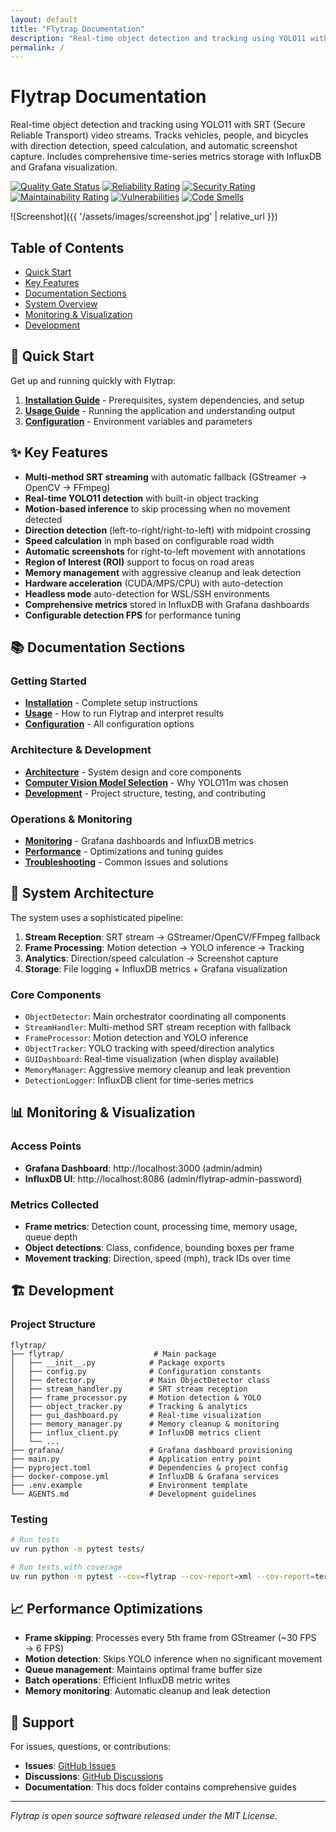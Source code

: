 ```yaml
---
layout: default
title: "Flytrap Documentation"
description: "Real-time object detection and tracking using YOLO11 with SRT streams"
permalink: /
---
```


# Flytrap Documentation

Real-time object detection and tracking using YOLO11 with SRT (Secure Reliable Transport) video streams. Tracks vehicles, people, and bicycles with direction detection, speed calculation, and automatic screenshot capture. Includes comprehensive time-series metrics storage with InfluxDB and Grafana visualization.

[![Quality Gate Status](https://sonarcloud.io/api/project_badges/measure?project=five59_flytrap&metric=alert_status&token=483a73bd75336b574d29619019467791e30a8a18)](https://sonarcloud.io/summary/new_code?id=five59_flytrap)
[![Reliability Rating](https://sonarcloud.io/api/project_badges/measure?project=five59_flytrap&metric=reliability_rating&token=483a73bd75336b574d29619019467791e30a8a18)](https://sonarcloud.io/summary/new_code?id=five59_flytrap)
[![Security Rating](https://sonarcloud.io/api/project_badges/measure?project=five59_flytrap&metric=security_rating&token=483a73bd75336b574d29619019467791e30a8a18)](https://sonarcloud.io/summary/new_code?id=five59_flytrap)
[![Maintainability Rating](https://sonarcloud.io/api/project_badges/measure?project=five59_flytrap&metric=sqale_rating&token=483a73bd75336b574d29619019467791e30a8a18)](https://sonarcloud.io/summary/new_code?id=five59_flytrap)
[![Vulnerabilities](https://sonarcloud.io/api/project_badges/measure?project=five59_flytrap&metric=vulnerabilities&token=483a73bd75336b574d29619019467791e30a8a18)](https://sonarcloud.io/summary/new_code?id=five59_flytrap)
[![Code Smells](https://sonarcloud.io/api/project_badges/measure?project=five59_flytrap&metric=code_smells&token=483a73bd75336b574d29619019467791e30a8a18)](https://sonarcloud.io/summary/new_code?id=five59_flytrap)

![Screenshot]({{ '/assets/images/screenshot.jpg' | relative_url }})

## Table of Contents

- [Quick Start](#quick-start)
- [Key Features](#key-features)
- [Documentation Sections](#documentation-sections)
- [System Overview](#system-overview)
- [Monitoring & Visualization](#monitoring--visualization)
- [Development](#development)

## 🚀 Quick Start

Get up and running quickly with Flytrap:

1. **[Installation Guide](installation.md)** - Prerequisites, system dependencies, and setup
2. **[Usage Guide](usage.md)** - Running the application and understanding output
3. **[Configuration](configuration.md)** - Environment variables and parameters

## ✨ Key Features

- **Multi-method SRT streaming** with automatic fallback (GStreamer → OpenCV → FFmpeg)
- **Real-time YOLO11 detection** with built-in object tracking
- **Motion-based inference** to skip processing when no movement detected
- **Direction detection** (left-to-right/right-to-left) with midpoint crossing
- **Speed calculation** in mph based on configurable road width
- **Automatic screenshots** for right-to-left movement with annotations
- **Region of Interest (ROI)** support to focus on road areas
- **Memory management** with aggressive cleanup and leak detection
- **Hardware acceleration** (CUDA/MPS/CPU) with auto-detection
- **Headless mode** auto-detection for WSL/SSH environments
- **Comprehensive metrics** stored in InfluxDB with Grafana dashboards
- **Configurable detection FPS** for performance tuning

## 📚 Documentation Sections

### Getting Started
- **[Installation](installation.md)** - Complete setup instructions
- **[Usage](usage.md)** - How to run Flytrap and interpret results
- **[Configuration](configuration.md)** - All configuration options

### Architecture & Development
- **[Architecture](architecture.md)** - System design and core components
- **[Computer Vision Model Selection](cv-model-selection.md)** - Why YOLO11m was chosen
- **[Development](development.md)** - Project structure, testing, and contributing

### Operations & Monitoring
- **[Monitoring](monitoring.md)** - Grafana dashboards and InfluxDB metrics
- **[Performance](performance.md)** - Optimizations and tuning guides
- **[Troubleshooting](troubleshooting.md)** - Common issues and solutions

## 🎯 System Architecture

The system uses a sophisticated pipeline:

1. **Stream Reception**: SRT stream → GStreamer/OpenCV/FFmpeg fallback
2. **Frame Processing**: Motion detection → YOLO inference → Tracking
3. **Analytics**: Direction/speed calculation → Screenshot capture
4. **Storage**: File logging + InfluxDB metrics + Grafana visualization

### Core Components
- `ObjectDetector`: Main orchestrator coordinating all components
- `StreamHandler`: Multi-method SRT stream reception with fallback
- `FrameProcessor`: Motion detection and YOLO inference
- `ObjectTracker`: YOLO tracking with speed/direction analytics
- `GUIDashboard`: Real-time visualization (when display available)
- `MemoryManager`: Aggressive memory cleanup and leak prevention
- `DetectionLogger`: InfluxDB client for time-series metrics

## 📊 Monitoring & Visualization

### Access Points
- **Grafana Dashboard**: http://localhost:3000 (admin/admin)
- **InfluxDB UI**: http://localhost:8086 (admin/flytrap-admin-password)

### Metrics Collected
- **Frame metrics**: Detection count, processing time, memory usage, queue depth
- **Object detections**: Class, confidence, bounding boxes per frame
- **Movement tracking**: Direction, speed (mph), track IDs over time

## 🏗️ Development

### Project Structure
```
flytrap/
├── flytrap/                    # Main package
│   ├── __init__.py            # Package exports
│   ├── config.py              # Configuration constants
│   ├── detector.py            # Main ObjectDetector class
│   ├── stream_handler.py      # SRT stream reception
│   ├── frame_processor.py     # Motion detection & YOLO
│   ├── object_tracker.py      # Tracking & analytics
│   ├── gui_dashboard.py       # Real-time visualization
│   ├── memory_manager.py      # Memory cleanup & monitoring
│   ├── influx_client.py       # InfluxDB metrics client
│   └── ...
├── grafana/                   # Grafana dashboard provisioning
├── main.py                    # Application entry point
├── pyproject.toml             # Dependencies & project config
├── docker-compose.yml         # InfluxDB & Grafana services
├── .env.example               # Environment template
└── AGENTS.md                  # Development guidelines
```

### Testing
```bash
# Run tests
uv run python -m pytest tests/

# Run tests with coverage
uv run python -m pytest --cov=flytrap --cov-report=xml --cov-report=term tests/
```

## 📈 Performance Optimizations

- **Frame skipping**: Processes every 5th frame from GStreamer (~30 FPS → 6 FPS)
- **Motion detection**: Skips YOLO inference when no significant movement
- **Queue management**: Maintains optimal frame buffer size
- **Batch operations**: Efficient InfluxDB metric writes
- **Memory monitoring**: Automatic cleanup and leak detection

## 🔧 Support

For issues, questions, or contributions:

- **Issues**: [GitHub Issues](https://github.com/five59/flytrap/issues)
- **Discussions**: [GitHub Discussions](https://github.com/five59/flytrap/discussions)
- **Documentation**: This docs folder contains comprehensive guides

---

*Flytrap is open source software released under the MIT License.*
